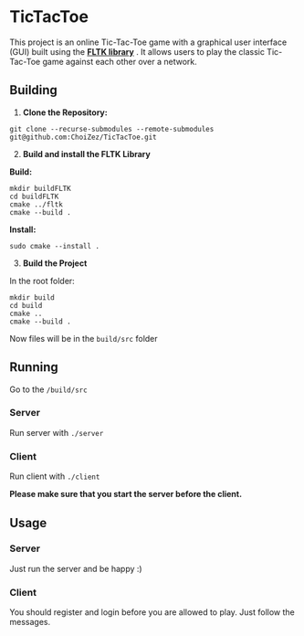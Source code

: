 # TicTacToe

This project is an online Tic-Tac-Toe game with a graphical user interface (GUI) built using the
__[FLTK library](https://www.fltk.org/doc-1.3/index.html)__ . It allows users to play the classic Tic-Tac-Toe game
against each other over a network.

## Building

1. __Clone the Repository:__

~~~
git clone --recurse-submodules --remote-submodules git@github.com:ChoiZez/TicTacToe.git
~~~

2. __Build and install the FLTK Library__

__Build:__

~~~
mkdir buildFLTK
cd buildFLTK
cmake ../fltk
cmake --build .
~~~

__Install:__

~~~
sudo cmake --install .
~~~

3. __Build the Project__

In the root folder:

~~~
mkdir build
cd build
cmake ..
cmake --build .
~~~

Now files will be in the `build/src` folder

## Running

Go to the `/build/src`

### Server

Run server with `./server`

### Client

Run client with `./client`

__Please make sure that you start the server before the client.__

## Usage

### Server

Just run the server and be happy :)

### Client

You should register and login before you are allowed to play. Just follow the messages.